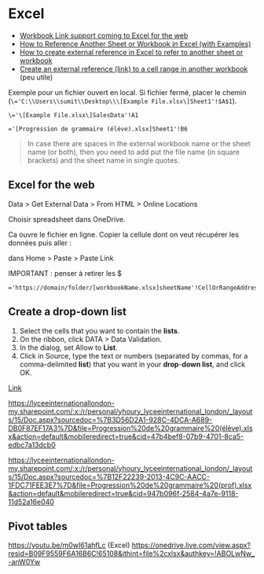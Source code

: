 # Excel
- [Workbook Link support coming to Excel for the web](https://techcommunity.microsoft.com/t5/excel-blog/workbook-link-support-coming-to-excel-for-the-web/ba-p/1590314)
- [How to Reference Another Sheet or Workbook in Excel (with Examples)](https://trumpexcel.com/reference-another-sheet-or-workbook-in-excel/)
- [How to create external reference in Excel to refer to another sheet or workbook](https://www.ablebits.com/office-addins-blog/2015/12/08/excel-reference-another-sheet-workbook/)
- [Create an external reference (link) to a cell range in another workbook](https://support.microsoft.com/en-us/office/create-an-external-reference-link-to-a-cell-range-in-another-workbook-c98d1803-dd75-4668-ac6a-d7cca2a9b95f#ID0EADAAA=Web) (peu utile)

Exemple pour un fichier ouvert en local. Si fichier fermé, placer le chemin (`\='C:\\Users\\sumit\\Desktop\\\[Example File.xlsx\]Sheet1'!$A$1`).

```
\='\[Example File.xlsx\]SalesData'!A1
````

```
='[Progression de grammaire (élève).xlsx]Sheet1'!B6
```

> In case there are spaces in the external workbook name or the sheet name (or both), then you need to add put the file name (in square brackets) and the sheet name in single quotes.

## Excel for the web

Data > Get External Data > From HTML > Online Locations

Choisir spreadsheet dans OneDrive.

Ca ouvre le fichier en ligne. Copier la cellule dont on veut récupérer les données puis aller :

dans Home > Paste > Paste Link

IMPORTANT : penser à retirer les $


```
='https://domain/folder/[workbookName.xlsx]sheetName'!CellOrRangeAddress
```

## Create a drop-down list

1.  Select the cells that you want to contain the **lists**.
2.  On the ribbon, click DATA > Data Validation.
3.  In the dialog, set Allow to **List**.
4.  Click in Source, type the text or numbers (separated by commas, for a comma-delimited **list**) that you want in your **drop**-**down list**, and click OK.

[Link](https://support.microsoft.com/en-us/office/video-create-and-manage-drop-down-lists-28db87b6-725f-49d7-9b29-ab4bc56cefc2)


https://lyceeinternationallondon-my.sharepoint.com/:x:/r/personal/yhoury_lyceeinternational_london/_layouts/15/Doc.aspx?sourcedoc=%7B3D56D2A1-928C-4DCA-A689-DB0F87EF17A3%7D&file=Progression%20de%20grammaire%20(élève).xlsx&action=default&mobileredirect=true&cid=47b4bef8-07b9-4701-8ca5-edbc7a13dcb0

https://lyceeinternationallondon-my.sharepoint.com/:x:/r/personal/yhoury_lyceeinternational_london/_layouts/15/Doc.aspx?sourcedoc=%7B12F22239-2013-4C9C-AACC-1FDC71FEE3E7%7D&file=Progression%20de%20grammaire%20(prof).xlsx&action=default&mobileredirect=true&cid=947b096f-2584-4a7e-9118-11d52a16e040

## Pivot tables

https://youtu.be/m0wI61ahfLc (Excel)
https://onedrive.live.com/view.aspx?resid=B09F9559F6A16B6C!65108&ithint=file%2cxlsx&authkey=!ABOLwNw_-anW0Yw

